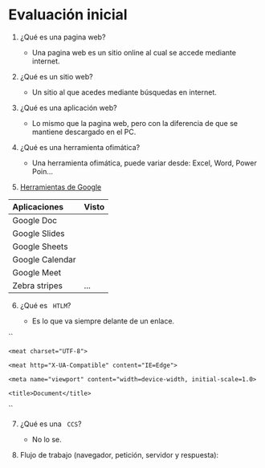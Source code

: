# Evaluación inicial

1. ¿Qué es una pagina web?

	* Una pagina web es un sitio online al cual se accede mediante internet.

2. ¿Qué es un sitio web?

	* Un sitio al que acedes mediante búsquedas en internet.

3. ¿Qué es una aplicación web?

	* Lo mismo que la pagina web, pero con la diferencia de que se mantiene descargado en el PC.


4. ¿Qué es una herramienta ofimática?

	* Una herramienta ofimática, puede variar desde: Excel, Word, Power Poin... 

5. [Herramientas de Google](https://www.google.com/intl/es-419/chrome/browser-tools/ "Descargar Chrome")

|Aplicaciones|Visto|
|:-----|:-----|
|Google Doc|
|Google Slides|
|Google Sheets|
|Google Calendar|
|Google Meet|
|Zebra stripes|...|

6. ¿Qué es `` HTLM``?

	* Es lo que va siempre delante de un enlace.

``<!DOCTYPE html>

<HTML lang="en">

<head>

    <meat charset="UTF-8">

    <meat http="X-UA-Compatible" content="IE=Edge">

    <meta name="viewport" content="width=device-width, initial-scale=1.0>

    <title>Document</title>

</head>

<body>

</body>

</html>``


7. ¿Qué es una `` CCS``?

	* No lo se.

8. Flujo de trabajo  (navegador, petición, servidor y respuesta):






